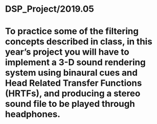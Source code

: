 # DSP_Project/2019.05
# To practice some of the filtering concepts described in class, in this year’s project you will have to implement a 3-D sound rendering system using binaural cues and Head Related Transfer Functions (HRTFs), and producing a stereo sound file to be played through headphones. 
